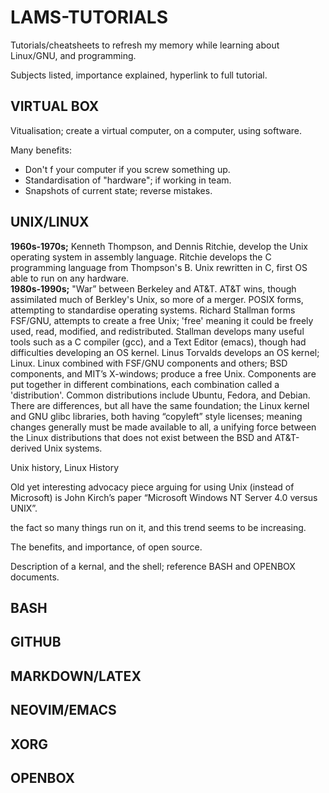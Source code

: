 # LAMS-TUTORIALS

Tutorials/cheatsheets to refresh my memory while learning about Linux/GNU, and programming. 

Subjects listed, importance explained, hyperlink to full tutorial.

## VIRTUAL BOX
Vitualisation; create a virtual computer, on a computer, using software. 

Many benefits:
- Don't f your computer if you screw something up.
- Standardisation of "hardware"; if working in team.
- Snapshots of current state; reverse mistakes.

## UNIX/LINUX

**1960s-1970s;** Kenneth Thompson, and Dennis Ritchie, develop the Unix operating system in assembly language. Ritchie develops the C programming language from Thompson's B. Unix rewritten in C, first OS able to run on any hardware.     
**1980s-1990s;** "War” between Berkeley and AT&T. AT&T wins, though assimilated much of Berkley's Unix, so more of a merger. POSIX forms, attempting to standardise operating systems. Richard Stallman forms FSF/GNU, attempts to create a free Unix; 'free' meaning it could be freely used, read, modified, and redistributed. Stallman develops many useful tools such as a C compiler (gcc), and a Text Editor (emacs), though had difficulties developing an OS kernel. Linus Torvalds develops an OS kernel; Linux. Linux combined with FSF/GNU components and others; BSD components, and MIT’s X-windows; produce a free Unix. Components are put together in different combinations, each combination called a 'distribution'. Common distributions include Ubuntu, Fedora, and Debian. There are differences, but all have the same foundation; the Linux kernel and GNU glibc libraries, both having “copyleft” style licenses; meaning changes generally must be made available to all, a unifying force between the Linux distributions that does not exist between the BSD and AT&T-derived Unix systems.

Unix history, Linux History

Old yet interesting advocacy piece arguing for using Unix (instead of Microsoft) is John Kirch’s paper “Microsoft Windows NT Server 4.0 versus UNIX”.



the fact so many things run on it, and this trend seems to be increasing.

The benefits, and importance, of open source.

Description of a kernal, and the shell; reference BASH and OPENBOX documents.

## BASH


## GITHUB


## MARKDOWN/LATEX


## NEOVIM/EMACS


## XORG


## OPENBOX







